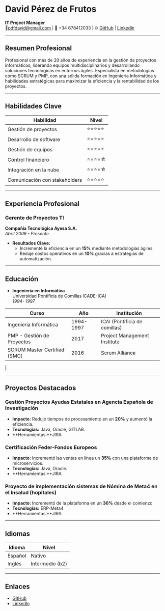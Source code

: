 # **David Pérez de Frutos**
**IT Project Manager**  
📧pdfdavid@gmail.com |                                           📱 +34 678412033 |                                                    🌐 [GitHub]( https://github.com/davidpdf72/mi-cv) |                           [LinkedIn]( https://linkedin.com/in/pdfdavid-ksm)  


---

## **Resumen Profesional**
Profesional con más de 20 años de experiencia en la gestión de proyectos informáticos, liderando equipos multidisciplinarios y desarrollando soluciones tecnológicas en entornos ágiles. Especialista en metodologías como SCRUM y PMP, con una sólida formación en Ingeniería Informática y habilidades estratégicas para maximizar la eficiencia y la rentabilidad de los proyectos.

---

## **Habilidades Clave**
| Habilidad                  | Nivel       |
|----------------------------|-------------|
| Gestión de proyectos       | ⭐⭐⭐⭐⭐      |
| Desarrollo de software     | ⭐⭐⭐⭐⭐      |
| Gestión de equipos         | ⭐⭐⭐⭐⭐      |
| Control financiero         | ⭐⭐⭐⭐☆      |
| Integración en la nube     | ⭐⭐⭐⭐☆      |
| Comunicación con stakeholders | ⭐⭐⭐⭐⭐  |

---

## **Experiencia Profesional**

### **Gerente de Proyectos TI**  
**Compañía Tecnológica Ayesa S.A.**  
_Abril 2009 - Presente_

- **Resultados Clave:**  
  - Incrementé la eficiencia en un **15%** mediante metodologías ágiles.
  - Reduje costos operativos en un **10%** gracias a estrategias de automatización.


---

## **Educación**
- **Ingeniería en Informática**  
  Universidad Pontificia de Comillas ICADE-ICAI  
  _1994- 1997_

| Curso                        | Año       | Institución                      |
|------------------------------|-----------|----------------------------------|
| Ingeniería Informática       | 1994-1997 | ICAI (Pontificia de comillas)
| PMP - Gestión de Proyectos   | 2017      | Project Management Institute    |
| SCRUM Master Certified (SMC) | 2016      | Scrum Alliance                  |
|

---

## **Proyectos Destacados**
### **Gestión Proyectos Ayudas Estatales en Agencia Española de Investigación**
- **Impacto:** Redujo tiempos de procesamiento en un **20%** y aumentó la eficiencia.
- **Tecnologías:** Java, Oracle, GITLAB.
- **Herramientas:**JIRA

### **Certificación Feder-Fondos Europeos**
- **Impacto:** Incrementó las ventas en línea un **35%** con una plataforma de microservicios.
- **Tecnologías:** Java, Oracle.
- **Herramientas:**JIRA

### **Proyecto de implementación sistemas de Nómina de Meta4 en el Insalud (hopitales)**
- **Impacto:** Incrementó de la plataforma en un **30%** desde el comienzo
- **Tecnologías:** ERP-Meta4
- **Herramientas:**JIRA
---

## **Idiomas**
| Idioma   | Nivel            |
|----------|------------------|
| Español  | Nativo           |
| Inglés   | Intermedio (b2)    |

---


## **Enlaces**
- [GitHub]( https://github.com/davidpdf72/mi-cv)
- [LinkedIn]( https://linkedin.com/in/pdfdavid-ksm)

